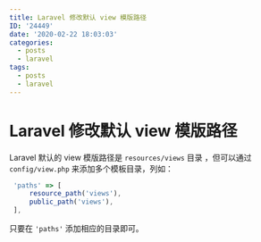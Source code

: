 ```yaml
---
title: Laravel 修改默认 view 模版路径
ID: '24449'
date: '2020-02-22 18:03:03'
categories:
  - posts
  - laravel
tags:
  - posts
  - laravel
---
```


# Laravel 修改默认 view 模版路径

Laravel 默认的 view 模版路径是 `resources/views` 目录 ，但可以通过 `config/view.php` 来添加多个模板目录，列如：

``` js 
 'paths' => [
     resource_path('views'),
     public_path('views'),
 ],
```

只要在 `'paths'` 添加相应的目录即可。
 
 
